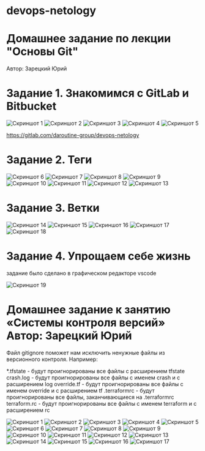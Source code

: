 # devops-netology
# Домашнее задание по лекции "Основы Git"
Автор: Зарецкий Юрий

# Задание 1. Знакомимся с GitLab и Bitbucket

![Скриншот 1](https://github.com/daroutine/devops-netology/blob/main/screenshots2/1.jpg) 
![Скриншот 2](https://github.com/daroutine/devops-netology/blob/main/screenshots2/2.jpg) 
![Скриншот 3](https://github.com/daroutine/devops-netology/blob/main/screenshots2/3.jpg) 
![Скриншот 4](https://github.com/daroutine/devops-netology/blob/main/screenshots2/4.jpg) 
![Скриншот 5](https://github.com/daroutine/devops-netology/blob/main/screenshots2/5.jpg) 

https://gitlab.com/daroutine-group/devops-netology

# Задание 2. Теги

![Скриншот 6](https://github.com/daroutine/devops-netology/blob/main/screenshots2/6.jpg) 
![Скриншот 7](https://github.com/daroutine/devops-netology/blob/main/screenshots2/7.jpg) 
![Скриншот 8](https://github.com/daroutine/devops-netology/blob/main/screenshots2/8.jpg) 
![Скриншот 9](https://github.com/daroutine/devops-netology/blob/main/screenshots2/9.jpg) 
![Скриншот 10](https://github.com/daroutine/devops-netology/blob/main/screenshots2/10.jpg) 
![Скриншот 11](https://github.com/daroutine/devops-netology/blob/main/screenshots2/11.jpg) 
![Скриншот 12](https://github.com/daroutine/devops-netology/blob/main/screenshots2/12.jpg) 
![Скриншот 13](https://github.com/daroutine/devops-netology/blob/main/screenshots2/13.jpg) 

# Задание 3. Ветки
![Скриншот 14](https://github.com/daroutine/devops-netology/blob/main/screenshots2/14.jpg) 
![Скриншот 15](https://github.com/daroutine/devops-netology/blob/main/screenshots2/15.jpg) 
![Скриншот 16](https://github.com/daroutine/devops-netology/blob/main/screenshots2/16.jpg) 
![Скриншот 17](https://github.com/daroutine/devops-netology/blob/main/screenshots2/17.jpg) 
![Скриншот 18](https://github.com/daroutine/devops-netology/blob/main/screenshots2/18.jpg) 

# Задание 4. Упрощаем себе жизнь
задание было сделано в графическом редакторе vscode

![Скриншот 19](https://github.com/daroutine/devops-netology/blob/main/screenshots2/19.jpg) 












# Домашнее задание к занятию «Системы контроля версий» Автор: Зарецкий Юрий

Файл gitignore поможет нам исключить ненужные файлы из версионного контроля. 
Например:

*.tfstate - будут проигнорированы все файлы с расширением tfstate
crash.log - будут проигнорированы все файлы с именем crash и с расширением log
override.tf - будут проигнорированы все файлы с именем override и с расширением tf
.terraformrc - будут проигнорированы все файлы, заканчивающиеся на .terraformrc
terraform.rc - будут проигнорированы все файлы с именем terraform и с расширением rc

![Скриншот 1](https://github.com/daroutine/devops-netology/blob/main/screenshots/1.JPG) 
![Скриншот 2](https://github.com/daroutine/devops-netology/blob/main/screenshots/2.JPG)
![Скриншот 3](https://github.com/daroutine/devops-netology/blob/main/screenshots/3.JPG)
![Скриншот 4](https://github.com/daroutine/devops-netology/blob/main/screenshots/4.JPG)
![Скриншот 5](https://github.com/daroutine/devops-netology/blob/main/screenshots/5.JPG)
![Скриншот 6](https://github.com/daroutine/devops-netology/blob/main/screenshots/6.JPG)
![Скриншот 7](https://github.com/daroutine/devops-netology/blob/main/screenshots/7.JPG)
![Скриншот 8](https://github.com/daroutine/devops-netology/blob/main/screenshots/8.JPG)
![Скриншот 9](https://github.com/daroutine/devops-netology/blob/main/screenshots/9.JPG)
![Скриншот 10](https://github.com/daroutine/devops-netology/blob/main/screenshots/10.JPG)
![Скриншот 11](https://github.com/daroutine/devops-netology/blob/main/screenshots/11.JPG)
![Скриншот 12](https://github.com/daroutine/devops-netology/blob/main/screenshots/12.JPG)
![Скриншот 13](https://github.com/daroutine/devops-netology/blob/main/screenshots/13.JPG)
![Скриншот 14](https://github.com/daroutine/devops-netology/blob/main/screenshots/14.JPG)
![Скриншот 15](https://github.com/daroutine/devops-netology/blob/main/screenshots/15.JPG)
![Скриншот 16](https://github.com/daroutine/devops-netology/blob/main/screenshots/16.JPG)
![Скриншот 17](https://github.com/daroutine/devops-netology/blob/main/screenshots/17.JPG)
